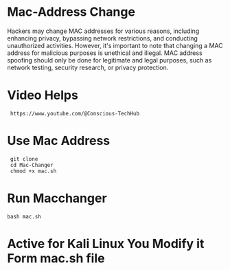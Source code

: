 # Mac-Address Change
Hackers may change MAC addresses for various reasons, including enhancing privacy, bypassing network restrictions, and conducting unauthorized activities. However, it's important to note that changing a MAC address for malicious purposes is unethical and illegal. MAC address spoofing should only be done for legitimate and legal purposes, such as network testing, security research, or privacy protection.

# Video Helps
     https://www.youtube.com/@Conscious-TechHub
     
# Use Mac Address
     git clone 
     cd Mac-Changer
     chmod +x mac.sh

# Run Macchanger
    bash mac.sh

    
# Active for Kali Linux You Modify it Form mac.sh file

